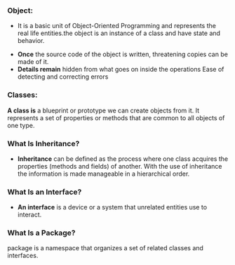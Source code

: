 ### Object:
- It is a basic unit of Object-Oriented Programming and represents the real life entities.the object is an instance of a class and have state and behavior.

* **Once** the source code of the object is written, threatening copies can be made of it.
* **Details remain** hidden from what goes on inside the operations
Ease of detecting and correcting errors

### Classes:
**A class is** a blueprint or prototype we can create objects from it. It represents a set of properties or methods that are common to all objects of one type.


### What Is Inheritance?
* **Inheritance** can be defined as the process where one class acquires the properties (methods and fields) of another. With the use of inheritance the information is made manageable in a hierarchical order.

### What Is an Interface?
* **An interface** is a device or a system that unrelated entities use to interact.

### What Is a Package?
package is a namespace that organizes a set of related classes and interfaces.